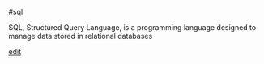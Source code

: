 #sql
SQL, Structured Query Language, is a programming language designed to manage data stored in relational databases





[edit](/edit/sql)